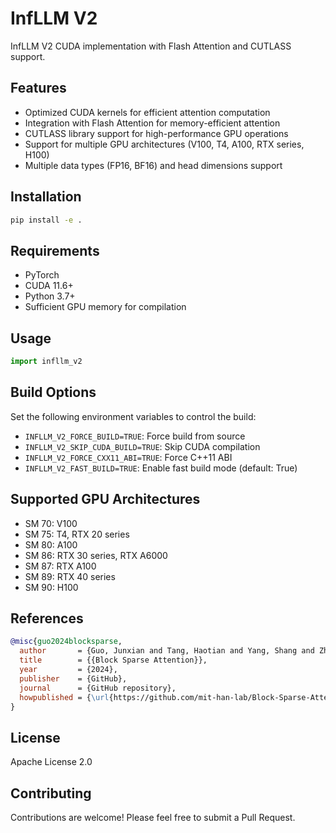 # InfLLM V2

InfLLM V2 CUDA implementation with Flash Attention and CUTLASS support.

## Features

- Optimized CUDA kernels for efficient attention computation
- Integration with Flash Attention for memory-efficient attention
- CUTLASS library support for high-performance GPU operations
- Support for multiple GPU architectures (V100, T4, A100, RTX series, H100)
- Multiple data types (FP16, BF16) and head dimensions support

## Installation

```bash
pip install -e .
```

## Requirements

- PyTorch
- CUDA 11.6+
- Python 3.7+
- Sufficient GPU memory for compilation

## Usage

```python
import infllm_v2
```

## Build Options

Set the following environment variables to control the build:

- `INFLLM_V2_FORCE_BUILD=TRUE`: Force build from source
- `INFLLM_V2_SKIP_CUDA_BUILD=TRUE`: Skip CUDA compilation
- `INFLLM_V2_FORCE_CXX11_ABI=TRUE`: Force C++11 ABI
- `INFLLM_V2_FAST_BUILD=TRUE`: Enable fast build mode (default: True)

## Supported GPU Architectures

- SM 70: V100
- SM 75: T4, RTX 20 series
- SM 80: A100
- SM 86: RTX 30 series, RTX A6000
- SM 87: RTX A100
- SM 89: RTX 40 series
- SM 90: H100

## References

```bibtex
@misc{guo2024blocksparse,
  author       = {Guo, Junxian and Tang, Haotian and Yang, Shang and Zhang, Zhekai and Liu, Zhijian and Han, Song},
  title        = {{Block Sparse Attention}},
  year         = {2024},
  publisher    = {GitHub},
  journal      = {GitHub repository},
  howpublished = {\url{https://github.com/mit-han-lab/Block-Sparse-Attention}}
}
```

## License

Apache License 2.0

## Contributing

Contributions are welcome! Please feel free to submit a Pull Request.
